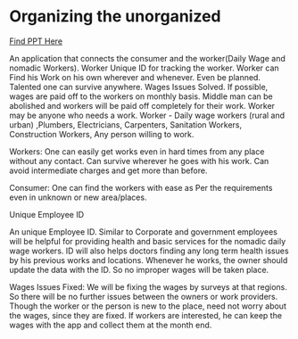 # Organizing the unorganized

[Find PPT Here](https://docs.google.com/presentation/d/1m5A3MVExix9svP5go2Co7YnJ7mpt8Cbo/edit?usp=share_link&ouid=107243147184600994363&rtpof=true&sd=true)

An application that connects the consumer and the worker(Daily Wage and nomadic Workers).
Worker Unique ID for tracking the worker.
Worker can Find his Work on his own wherever and whenever. Even be planned. Talented one can survive anywhere.
Wages Issues Solved.
If possible, wages are paid off to the workers on monthly basis.
Middle man can be abolished  and workers will be paid off completely for their work.
Worker may be anyone who needs a work.
Worker - Daily wage workers (rural and urban) ,Plumbers, Electricians, Carpenters, Sanitation Workers, Construction Workers, Any person willing to work.

Workers:
One can easily get works even in hard times from any place without any contact. Can survive wherever he goes with his work.
Can avoid intermediate charges and get more than before.

Consumer:
One can find the workers with ease as 
Per the requirements even in unknown 
or new area/places.

Unique Employee ID

An unique Employee ID.
Similar to Corporate and government employees will be helpful for providing health and basic services for the nomadic daily wage workers.
ID will also helps doctors finding any long term health issues by his previous works and locations.
Whenever he works, the owner should update the data with the ID. So no improper wages will be taken place.

Wages Issues Fixed:
We will be fixing the wages by surveys at that regions. So there will be no further issues between the owners or work providers.
Though the worker or the person is new to the place, need not worry about the wages, since they are fixed.
If workers are interested, he can keep the wages with the app and collect them at the month end.




